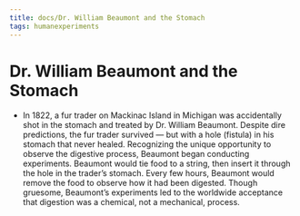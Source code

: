 ```yaml
---
title: docs/Dr. William Beaumont and the Stomach
tags: humanexperiments
---
```


# Dr. William Beaumont and the Stomach
- In 1822, a fur trader on Mackinac Island in Michigan was accidentally shot in the stomach and treated by Dr. William Beaumont. Despite dire predictions, the fur trader survived — but with a hole (fistula) in his stomach that never healed. Recognizing the unique opportunity to observe the digestive process, Beaumont began conducting experiments. Beaumont would tie food to a string, then insert it through the hole in the trader’s stomach. Every few hours, Beaumont would remove the food to observe how it had been digested. Though gruesome, Beaumont’s experiments led to the worldwide acceptance that digestion was a chemical, not a mechanical, process.